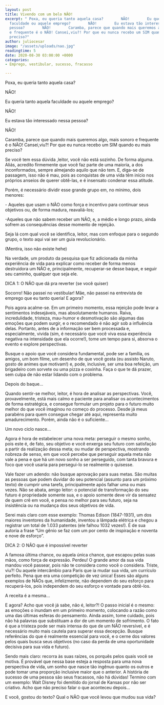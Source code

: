 ```yaml
---
layout: post
title: Vivendo com um belo NÃO!
excerpt: " Poxa, eu queria tanto aquela casa?        NÃO!        Eu queria tanto aquela
  faculdade ou aquele emprego?        NÃO!        Eu estava tão interessado nessa
  pessoa?        NÃO!        Caramba, parece que quando mais queremos algo, mais sonoro
  e frequente é o NÃO! Cansei,viu?! Por que eu nunca recebo um SIM quando eu mais
  preciso?"
author: juliocesar
image: "/assets/uploads/nao.jpg"
readingtime: 5
date: 2020-08-30 03:00:00 +0000
categories:
- Emprego, vestibular, sucesso, fracasso

---
```

Poxa, eu queria tanto aquela casa?

NÃO!

Eu queria tanto aquela faculdade ou aquele emprego?

NÃO!

Eu estava tão interessado nessa pessoa?

NÃO!

Caramba, parece que quando mais queremos algo, mais sonoro e frequente é o NÃO! Cansei,viu?! Por que eu nunca recebo um SIM quando eu mais preciso?

Se você tem essa dúvida ,leitor, você não está sozinho. De forma alguma. Aliás, acredito firmemente que você faz parte de uma maioria, a dos inconformados, sempre almejando aquilo que não tem. E, diga-se de passagem, isso não é mau, pois as conquistas de uma vida têm início nos próprios anseios de querer obtê-las, e é insensato condenar essa atitude.

Porém, é necessário dividir esse grande grupo em, no mínimo, dois menores:

\- Aqueles que usam o NÃO como força e incentivo para continuar seus objetivos ou, de forma madura, reavaliá-los;

\-Aqueles que não sabem receber um NÃO, e, a médio e longo prazo, ainda sofrem as consequências desse momento de rejeição.

Seja lá com qual você se identifica, leitor, mas com enfoque para o segundo grupo, o texto aqui vai ser um guia revolucionário.

(Mentira, isso não existe hehe)

Na verdade, um produto da pesquisa que fiz adicionada da minha experiência de vida para explicar como receber de forma menos destruidora um NÃO e, principalmente, recuperar-se desse baque, e seguir seu caminho, qualquer que seja ele.

DICA 1: O NÃO que dá pra reverter (se você quiser)

Socorro! Não passei no vestibular! Mãe, não passei na entrevista de emprego que eu tanto queria! E agora?

Pois agora acalme-se. Em um primeiro momento, essa rejeição pode levar a sentimentos indesejáveis, mas absolutamente humanos. Raiva, incredulidade, tristeza, mau-humor e desmotivação são algumas das emoções que podem surgir, e o recomendado é não agir sob a influência delas. Portanto, antes de a informação ser bem processada e, especialmente, vivida (sim, é necessário que você viva essa experiência negativa na intensidade que ela ocorre!), tome um tempo para si, absorva o evento e explore perspectivas.

Busque o apoio que você considera fundamental, pode ser a família, os amigos, um bom filme, um desenho de que você gosta (eu assisto Naruto, gosto de animes que motivam!) e, pode, inclusive, ser uma boa refeição, um brigadeiro com sorvete ou uma pizza e coxinha. Faça o que te dá prazer, sem culpa de não estar lidando com o problema.

Depois do baque...

Quando sentir-se melhor, leitor, é hora de analisar as perspectivas. Você, provavelmente, está mais calmo e paciente para analisar os acontecimentos de forma estratégica, e consegue formular um projeto para o futuro muito melhor do que você imaginou no começo do processo. Desde já meus parabéns para quem consegue chegar até aqui, representa muito amadurecimento. Porém, ainda não é o suficiente...

Um novo ciclo nasce...

Agora é hora de estabelecer uma nova meta: perseguir o mesmo sonho, pois este é, de fato, seu objetivo e você enxerga seu futuro com satisfação a partir da realização dessa meta; ou mudar de perspectiva, mostrando nobreza de senso, em que você percebe que perseguir aquela meta não vale a pena e que há um novo sonho a ser perseguido, com tanta bravura e foco que você usaria para persegui-lo se realmente o quisesse.

Vale fazer um adendo: não busque aprovação para suas metas. São muitas as pessoas que podem duvidar do seu potencial (assunto para um próximo texto) de cumprir uma tarefa, principalmente após falhar uma ou mais vezes. Não se abata, amigo leitor: o potencial de transformação do seu futuro é propriedade somente sua, e o apoio somente deve vir da sensatez de quem crê em você, e pensa no melhor para seu futuro, seja na insistência ou na mudança dos seus objetivos de vida.

Serei mais claro com esse exemplo: Thomas Edison (1847-1931), um dos maiores inventores da humanidade, inventou a lâmpada elétrica e chegou a registrar um total de 1.033 patentes (ele falhou 1032 vezes!). É de sua autoria a frase “Um gênio se faz com um por cento de inspiração e noventa e nove de esforço”.

DICA 2: O NÃO que é impossível reverter

A famosa última chance, ou aquela única chance, que escapou pelas suas mãos, como força de expressão. Perdeu! O grande amor da sua vida mandou você passear, pois não te considera como você o considera. Triste, viu?! Ou aquele intercâmbio para Paris que ia mudar sua vida, um currículo perfeito. Pena que era uma competição de vez única! Esses são alguns exemplos de NÃOs que, infelizmente, não dependem do seu esforço para recuperá-los, pois independem do seu esforço e vontade para obtê-los.

A receita é a mesma...

E agora? Acho que você já sabe, não é, leitor?! O passo inicial é o mesmo: as emoções o inundam em um primeiro momento, colocando a razão como uma das últimas esferas do pensamento. Ainda assim, tome cuidado, pois não há palavras que substituam a dor de um momento de sofrimento. O fato é que a tristeza pode ser mais intensa do que de um NÃO reversível, e é necessário muito mais cautela para superar essa decepção. Busque referências do que é realmente essencial para você, e o cerne dos valores pelos quais busca seus objetivos (no caso da perda de uma oportunidade decisiva para sua vida e futuro).

Sendo mais claro: recorra às suas raízes, os porquês pelos quais você se motiva. É provável que nessa base esteja a resposta para uma nova perspectiva de vida, um sonho que nasce tão ingênuo quanto os outros e pode tomar uma proporção inclusive maior que o anterior. A história de sucesso de uma pessoa são seus fracassos, não há dúvidas! Termino com um exemplo: Walt Disney foi demitido do jornal de Kansas por não ser criativo. Acho que não preciso falar o que aconteceu depois...

  
E você, gostou do texto? Qual o NÃO que você levou que mudou sua vida?